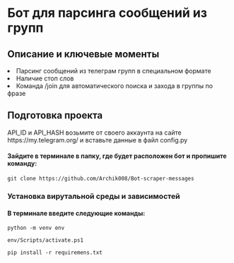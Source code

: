 <h1>Бот для парсинга сообщений из групп</h1>

<h2>Описание и ключевые моменты</h2>
<li>Парсинг сообщений из телеграм групп в специальном формате</li>
<li>Наличие стоп слов</li>
<li>Команда /join для автоматического поиска и захода в группы по фразе</li>

<h2>Подготовка проекта</h2>
<p>API_ID и API_HASH возьмите от своего аккаунта на сайте https://my.telegram.org/ и вставьте данные в файл config.py</p>
<h4>Зайдите в терминале в папку, где будет расположен бот и пропишите команду:</h4>
<pre><code>git clone https://github.com/Archik008/Bot-scraper-messages</code></pre>
<h3>Установка вирутальной среды и зависимостей</h3>
<h4>В терминале введите следующие команды:</h4>
<pre><code>python -m venv env</code></pre>
<pre><code>env/Scripts/activate.ps1</code></pre>
<pre><code>pip install -r requiremens.txt</code></pre>
